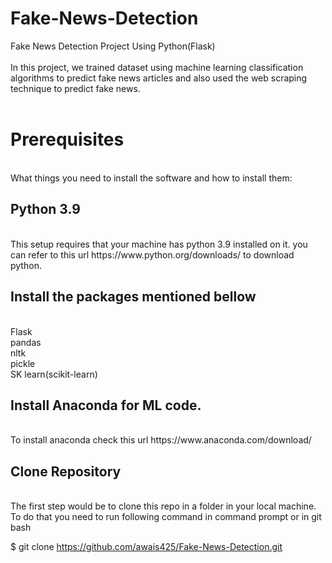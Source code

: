 # Fake-News-Detection
Fake News Detection Project Using Python(Flask)<br>
<br>
In this project, we trained dataset using machine learning classification algorithms to predict fake news articles and also used the web scraping technique to predict fake news.
<br>
<br>
<h1>Prerequisites</h1><br>
What things you need to install the software and how to install them:
<br>
<h2>Python 3.9</h2><br>
This setup requires that your machine has python 3.9 installed on it. you can refer to this url https://www.python.org/downloads/ to download python.
<br>
<h2>Install the packages mentioned bellow</h2> <br>
Flask<br>
pandas<br>
nltk<br>
pickle<br>
SK learn(scikit-learn) <br>
<h2>Install Anaconda for ML code.</h2> <br> To install anaconda check this url https://www.anaconda.com/download/<br>
<h2>Clone Repository</h2> <br>
The first step would be to clone this repo in a folder in your local machine. To do that you need to run following command in command prompt or in git bash<br>

$ git clone https://github.com/awais425/Fake-News-Detection.git
